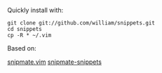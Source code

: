 Quickly install with:

    git clone git://github.com/william/snippets.git
    cd snippets
    cp -R * ~/.vim

Based on:

[snipmate.vim](https://github.com/msanders/snipmate.vim)
[snipmate-snippets](https://github.com/honza/snipmate-snippets)
